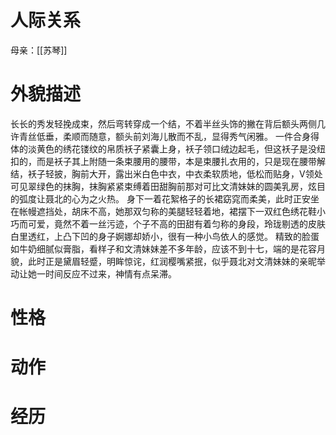 
# 人际关系
母亲：[[苏琴]]

# 外貌描述
长长的秀发轻挽成束，然后弯转穿成一个结，不着半丝头饰的撇在背后额头两侧几许青丝低垂，柔顺而随意，额头前刘海儿散而不乱，显得秀气闲雅。
一件合身得体的淡黄色的绣花镂纹的帛质袄子紧囊上身，袄子领口绒边起毛，但这袄子是没纽扣的，而是袄子其上附随一条束腰用的腰带，本是束腰扎衣用的，只是现在腰带解结，袄子轻披，胸前大开，露出米白色中衣，中衣柔软质地，低松而贴身，V领处可见翠绿色的抹胸，抹胸紧紧束缚着田甜胸前那对可比文清妹妹的圆美乳房，炫目的弧度让聂北的心为之火热。
身下一着花絮格子的长裙窈窕而柔美，此时正安坐在帐幔遮挡处，胡床不高，她那双匀称的美腿轻轻着地，裙摆下一双红色绣花鞋小巧而可爱，竟然不着一丝污迹，个子不高的田甜有着匀称的身段，玲珑剔透的皮肤白里透红，上凸下凹的身子婀娜却娇小，很有一种小鸟依人的感觉。
精致的脸蛋如牛奶细腻似膏脂，看样子和文清妹妹差不多年龄，应该不到十七，端的是花容月貌，此时正是黛眉轻蹙，明眸惊诧，红润樱嘴紧抿，似乎聂北对文清妹妹的亲昵举动让她一时间反应不过来，神情有点呆滞。


# 性格

# 动作

# 经历